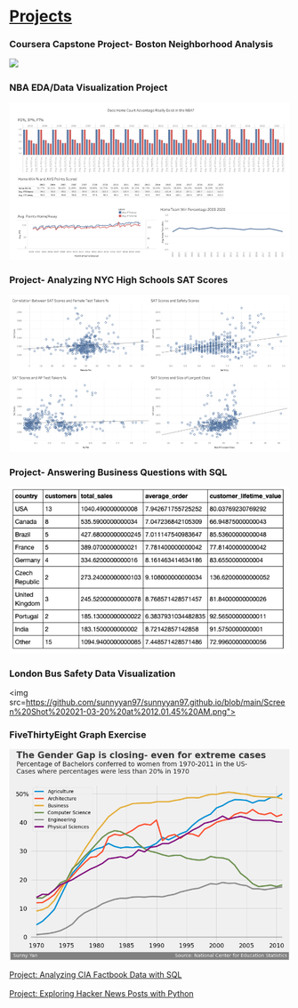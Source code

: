 # [Projects](https://github.com/sunnyyan97/Data-Science-Portfolio)

### **Coursera Capstone Project- Boston Neighborhood Analysis**
[<img src="https://raw.githubusercontent.com/sunnyyan97/Coursera_Capstone/main/images/Screen%20Shot%202021-03-05%20at%201.56.17%20PM.png">](https://github.com/bigsunn97/Coursera_Capstone)

### **NBA EDA/Data Visualization Project**

[<img src="https://raw.githubusercontent.com/sunnyyan97/sunnyyan97.github.io/main/Regional%204.001.jpeg">](https://github.com/sunnyyan97/NBA-EDA-and-Data-Visualization-Project)

### **Project- Analyzing NYC High Schools SAT Scores**

[<img src="https://raw.githubusercontent.com/sunnyyan97/sunnyyan97.github.io/main/nychighschool.001.jpeg">](https://github.com/sunnyyan97/NYC-High-Schools)

### **Project- Answering Business Questions with SQL**
[<img src="https://raw.githubusercontent.com/sunnyyan97/Answering-Business-Questions-with-SQL/main/Screen%20Shot%202021-02-19%20at%202.59.04%20AM.png">](https://github.com/sunnyyan97/Answering-Business-Questions-with-SQL)

### **London Bus Safety Data Visualization**
<img src=https://github.com/sunnyyan97/sunnyyan97.github.io/blob/main/Screen%20Shot%202021-03-20%20at%2012.01.45%20AM.png">

### **FiveThirtyEight Graph Exercise**
[<img src="https://raw.githubusercontent.com/sunnyyan97/538-Graph-Exercise/main/download.png">](https://github.com/sunnyyan97/538-Graph-Exercise)

[Project: Analyzing CIA Factbook Data with SQL](https://github.com/sunnyyan97/CIA-Factbook-Analysis-with-SQL)
<br><br>
[Project: Exploring Hacker News Posts with Python](https://github.com/sunnyyan97/Analyzing-Hacker-News-Posts)
